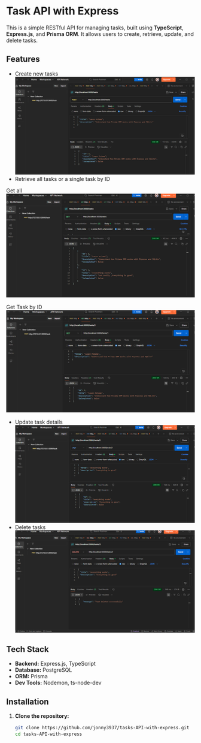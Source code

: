 # Task API with Express

This is a simple RESTful API for managing tasks, built using **TypeScript**, **Express.js**, and **Prisma ORM**. It allows users to create, retrieve, update, and delete tasks.

## Features

- Create new tasks
![creat](./src/assets/post.png)
- Retrieve all tasks or a single task by ID

Get all
![creat](./src/assets/get%20all%20tasks.png)

Get Task by ID
![creat](./src/assets/get%20task%20by%20id.png)
- Update task details
![creat](./src/assets/updating.png)
- Delete tasks
![creat](./src/assets/delete.png)

## Tech Stack

- **Backend:** Express.js, TypeScript
- **Database:** PostgreSQL
- **ORM:** Prisma
- **Dev Tools:** Nodemon, ts-node-dev

## Installation

1. **Clone the repository:**
   ```bash
   git clone https://github.com/jonny3937/tasks-API-with-express.git
   cd tasks-API-with-express
```